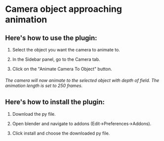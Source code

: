 # Camera object approaching animation

##  Here's how to use the plugin:

1. Select the object you want the camera to animate to.

2. In the Sidebar panel, go to the Camera tab.

3. Click on the "Animate Camera To Object" button.

###### The camera will now animate to the selected object with depth of field. The animation length is set to 250 frames.

##  Here's how to install the plugin:

1. Download the py file.

2. Open blender and navigate to addons (Edit->Preferences->Addons).

3. Click install and choose the downloaded py file.

